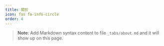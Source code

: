 ```yaml
---
title: 關於
icon: fas fa-info-circle
order: 4
---
```



> **Note**: Add Markdown syntax content to file `_tabs/about.md` and it will show up on this page.
